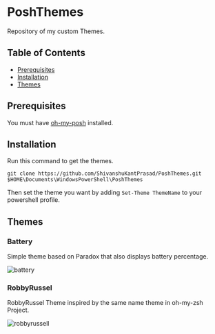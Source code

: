 # PoshThemes

Repository of my custom Themes.

## Table of Contents

- [Prerequisites](#prerequisites)
- [Installation](#installation)
- [Themes](#themes)

## Prerequisites

You must have [oh-my-posh][oh-my-posh] installed.

## Installation

Run this command to get the themes.

```
git clone https://github.com/ShivanshuKantPrasad/PoshThemes.git $HOME\Documents\WindowsPowerShell\PoshThemes
```

Then set the theme you want by adding `Set-Theme ThemeName` to your
powershell profile.

## Themes

### Battery

Simple theme based on Paradox that also displays battery percentage.

![battery](https://user-images.githubusercontent.com/17960975/46963509-78e0d200-d0c3-11e8-8fdb-894fe50cb626.png)

### RobbyRussel

RobbyRussel Theme inspired by the same name theme in oh-my-zsh Project.

![robbyrussell](https://user-images.githubusercontent.com/17960975/46959609-11725480-d0ba-11e8-959c-70214f02483d.png)

[oh-my-posh]: https://github.com/JanDeDobbeleer/oh-my-posh

